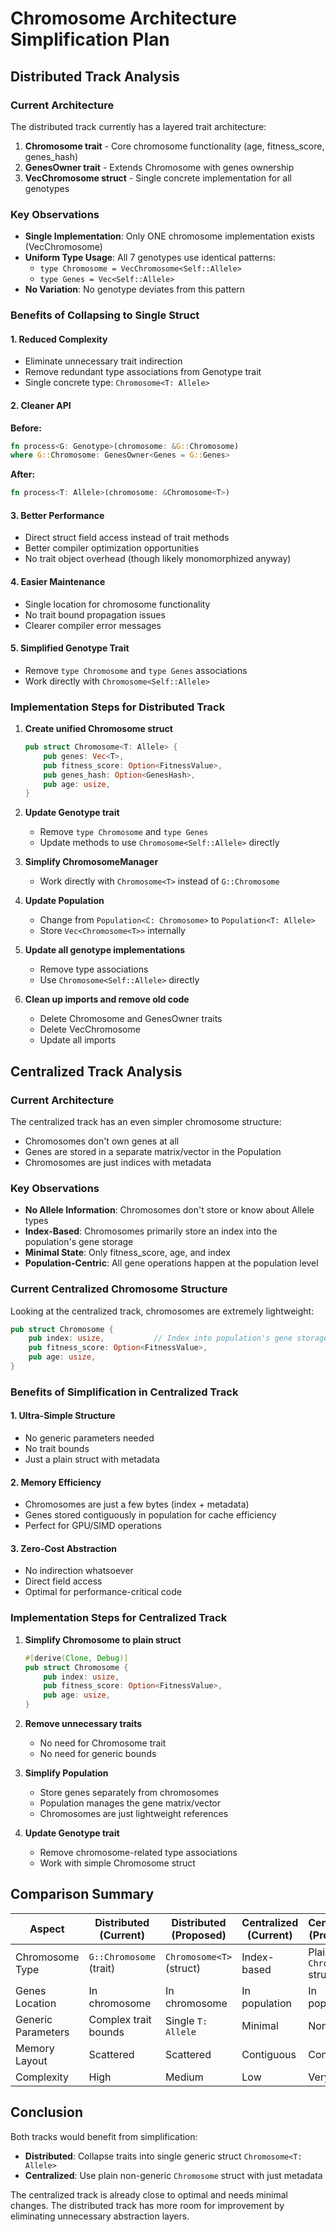# Chromosome Architecture Simplification Plan

## Distributed Track Analysis

### Current Architecture
The distributed track currently has a layered trait architecture:
1. **Chromosome trait** - Core chromosome functionality (age, fitness_score, genes_hash)
2. **GenesOwner trait** - Extends Chromosome with genes ownership
3. **VecChromosome struct** - Single concrete implementation for all genotypes

### Key Observations
- **Single Implementation**: Only ONE chromosome implementation exists (VecChromosome)
- **Uniform Type Usage**: All 7 genotypes use identical patterns:
  - `type Chromosome = VecChromosome<Self::Allele>`
  - `type Genes = Vec<Self::Allele>`
- **No Variation**: No genotype deviates from this pattern

### Benefits of Collapsing to Single Struct

#### 1. Reduced Complexity
- Eliminate unnecessary trait indirection
- Remove redundant type associations from Genotype trait
- Single concrete type: `Chromosome<T: Allele>`

#### 2. Cleaner API
**Before:**
```rust
fn process<G: Genotype>(chromosome: &G::Chromosome) 
where G::Chromosome: GenesOwner<Genes = G::Genes>
```

**After:**
```rust
fn process<T: Allele>(chromosome: &Chromosome<T>)
```

#### 3. Better Performance
- Direct struct field access instead of trait methods
- Better compiler optimization opportunities
- No trait object overhead (though likely monomorphized anyway)

#### 4. Easier Maintenance
- Single location for chromosome functionality
- No trait bound propagation issues
- Clearer compiler error messages

#### 5. Simplified Genotype Trait
- Remove `type Chromosome` and `type Genes` associations
- Work directly with `Chromosome<Self::Allele>`

### Implementation Steps for Distributed Track

1. **Create unified Chromosome struct**
   ```rust
   pub struct Chromosome<T: Allele> {
       pub genes: Vec<T>,
       pub fitness_score: Option<FitnessValue>,
       pub genes_hash: Option<GenesHash>,
       pub age: usize,
   }
   ```

2. **Update Genotype trait**
   - Remove `type Chromosome` and `type Genes`
   - Update methods to use `Chromosome<Self::Allele>` directly

3. **Simplify ChromosomeManager**
   - Work directly with `Chromosome<T>` instead of `G::Chromosome`

4. **Update Population**
   - Change from `Population<C: Chromosome>` to `Population<T: Allele>`
   - Store `Vec<Chromosome<T>>` internally

5. **Update all genotype implementations**
   - Remove type associations
   - Use `Chromosome<Self::Allele>` directly

6. **Clean up imports and remove old code**
   - Delete Chromosome and GenesOwner traits
   - Delete VecChromosome
   - Update all imports

## Centralized Track Analysis

### Current Architecture
The centralized track has an even simpler chromosome structure:
- Chromosomes don't own genes at all
- Genes are stored in a separate matrix/vector in the Population
- Chromosomes are just indices with metadata

### Key Observations
- **No Allele Information**: Chromosomes don't store or know about Allele types
- **Index-Based**: Chromosomes primarily store an index into the population's gene storage
- **Minimal State**: Only fitness_score, age, and index
- **Population-Centric**: All gene operations happen at the population level

### Current Centralized Chromosome Structure
Looking at the centralized track, chromosomes are extremely lightweight:
```rust
pub struct Chromosome {
    pub index: usize,           // Index into population's gene storage
    pub fitness_score: Option<FitnessValue>,
    pub age: usize,
}
```

### Benefits of Simplification in Centralized Track

#### 1. Ultra-Simple Structure
- No generic parameters needed
- No trait bounds
- Just a plain struct with metadata

#### 2. Memory Efficiency
- Chromosomes are just a few bytes (index + metadata)
- Genes stored contiguously in population for cache efficiency
- Perfect for GPU/SIMD operations

#### 3. Zero-Cost Abstraction
- No indirection whatsoever
- Direct field access
- Optimal for performance-critical code

### Implementation Steps for Centralized Track

1. **Simplify Chromosome to plain struct**
   ```rust
   #[derive(Clone, Debug)]
   pub struct Chromosome {
       pub index: usize,
       pub fitness_score: Option<FitnessValue>,
       pub age: usize,
   }
   ```

2. **Remove unnecessary traits**
   - No need for Chromosome trait
   - No need for generic bounds

3. **Simplify Population**
   - Store genes separately from chromosomes
   - Population manages the gene matrix/vector
   - Chromosomes are just lightweight references

4. **Update Genotype trait**
   - Remove chromosome-related type associations
   - Work with simple Chromosome struct

## Comparison Summary

| Aspect             | Distributed (Current)   | Distributed (Proposed)   | Centralized (Current)  | Centralized (Proposed)    |
| --------           | ----------------------  | ------------------------ | ---------------------- | ------------------------  |
| Chromosome Type    | `G::Chromosome` (trait) | `Chromosome<T>` (struct) | Index-based            | Plain `Chromosome` struct |
| Genes Location     | In chromosome           | In chromosome            | In population          | In population             |
| Generic Parameters | Complex trait bounds    | Single `T: Allele`       | Minimal                | None                      |
| Memory Layout      | Scattered               | Scattered                | Contiguous             | Contiguous                |
| Complexity         | High                    | Medium                   | Low                    | Very Low                  |

## Conclusion

Both tracks would benefit from simplification:
- **Distributed**: Collapse traits into single generic struct `Chromosome<T: Allele>`
- **Centralized**: Use plain non-generic `Chromosome` struct with just metadata

The centralized track is already close to optimal and needs minimal changes. The distributed track has more room for improvement by eliminating unnecessary abstraction layers.
